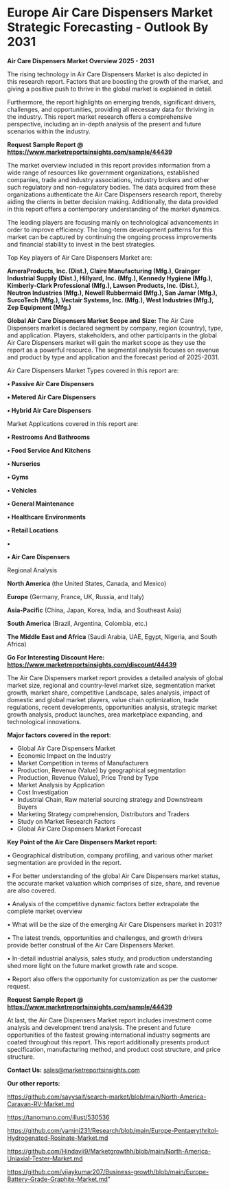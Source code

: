 # Europe Air Care Dispensers Market Strategic Forecasting - Outlook By 2031

<Strong> Air Care Dispensers Market Overview 2025 - 2031</strong>

The rising technology in Air Care Dispensers Market is also depicted in this research report. Factors that are boosting the growth of the market, and giving a positive push to thrive in the global market is explained in detail.

Furthermore, the report highlights on emerging trends, significant drivers, challenges, and opportunities, providing all necessary data for thriving in the industry. This report market research offers a comprehensive perspective, including an in-depth analysis of the present and future scenarios within the industry.

<strong>Request Sample Report @ <a href=https://www.marketreportsinsights.com/sample/44439>https://www.marketreportsinsights.com/sample/44439</a></strong>

The market overview included in this report provides information from a wide range of resources like government organizations, established companies, trade and industry associations, industry brokers and other such regulatory and non-regulatory bodies. The data acquired from these organizations authenticate the Air Care Dispensers research report, thereby aiding the clients in better decision making. Additionally, the data provided in this report offers a contemporary understanding of the market dynamics.

The leading players are focusing mainly on technological advancements in order to improve efficiency. The long-term development patterns for this market can be captured by continuing the ongoing process improvements and financial stability to invest in the best strategies.

Top Key players of Air Care Dispensers Market are:

<strong>AmeraProducts, Inc. (Dist.), Claire Manufacturing (Mfg.), Grainger Industrial Supply (Dist.), Hillyard, Inc. (Mfg.), Kennedy Hygiene (Mfg.), Kimberly-Clark Professional (Mfg.), Lawson Products, Inc. (Dist.), Neutron Industries (Mfg.), Newell Rubbermaid (Mfg.), San Jamar (Mfg.), SurcoTech (Mfg.), Vectair Systems, Inc. (Mfg.), West Industries (Mfg.), Zep Equipment (Mfg.)</strong>

<strong><b>Global Air Care Dispensers Market Scope and Size:</b></strong>
The Air Care Dispensers market is declared segment by company, region (country), type, and application. Players, stakeholders, and other participants in the global Air Care Dispensers market will gain the market scope as they use the report as a powerful resource. The segmental analysis focuses on revenue and product by type and application and the forecast period of 2025-2031.

Air Care Dispensers Market Types covered in this report are:

<strong>•  Passive Air Care Dispensers

•  Metered Air Care Dispensers

•  Hybrid Air Care Dispensers</strong>

Market Applications covered in this report are:

<strong>•  Restrooms And Bathrooms

•  Food Service And Kitchens

•  Nurseries

•  Gyms

•  Vehicles

•  General Maintenance

•  Healthcare Environments

•  Retail Locations

•  

•  Air Care Dispensers</strong> 

Regional Analysis

<strong>North America</strong> (the United States, Canada, and Mexico)

<strong>Europe</strong> (Germany, France, UK, Russia, and Italy)

<strong>Asia-Pacific</strong> (China, Japan, Korea, India, and Southeast Asia)

<strong>South America</strong> (Brazil, Argentina, Colombia, etc.)

<strong>The Middle East and Africa</strong> (Saudi Arabia, UAE, Egypt, Nigeria, and South Africa)

<strong>Go For Interesting Discount Here: <a href=https://www.marketreportsinsights.com/discount/44439>https://www.marketreportsinsights.com/discount/44439</a></strong>

The Air Care Dispensers market report provides a detailed analysis of global market size, regional and country-level market size, segmentation market growth, market share, competitive Landscape, sales analysis, impact of domestic and global market players, value chain optimization, trade regulations, recent developments, opportunities analysis, strategic market growth analysis, product launches, area marketplace expanding, and technological innovations.

<strong><b>Major factors covered in the report:</b></strong>
<ul>
  <li>Global Air Care Dispensers Market </li>
  <li>Economic Impact on the Industry</li>
  <li>Market Competition in terms of Manufacturers</li>
  <li>Production, Revenue (Value) by geographical segmentation</li>
  <li>Production, Revenue (Value), Price Trend by Type</li>
  <li>Market Analysis by Application</li>
  <li>Cost Investigation</li>
  <li>Industrial Chain, Raw material sourcing strategy and Downstream Buyers</li>
  <li>Marketing Strategy comprehension, Distributors and Traders</li>
  <li>Study on Market Research Factors</li>
  <li>Global Air Care Dispensers Market Forecast</li>
</ul>

<strong><b>Key Point of the Air Care Dispensers Market report:</b></strong>

• Geographical distribution, company profiling, and various other market segmentation are provided in the report.

• For better understanding of the global Air Care Dispensers market status, the accurate market valuation which comprises of size, share, and revenue are also covered.

• Analysis of the competitive dynamic factors better extrapolate the complete market overview

• What will be the size of the emerging Air Care Dispensers market in 2031?

• The latest trends, opportunities and challenges, and growth drivers provide better construal of the Air Care Dispensers Market.

• In-detail industrial analysis, sales study, and production understanding shed more light on the future market growth rate and scope.

• Report also offers the opportunity for customization as per the customer request.

<strong>Request Sample Report @ <a href=https://www.marketreportsinsights.com/sample/44439>https://www.marketreportsinsights.com/sample/44439</a></strong>

At last, the Air Care Dispensers Market report includes investment come analysis and development trend analysis. The present and future opportunities of the fastest growing international industry segments are coated throughout this report. This report additionally presents product specification, manufacturing method, and product cost structure, and price structure.

<strong>Contact Us:</strong>
sales@marketreportsinsights.com

<strong>Our other reports:</strong>

<a href=https://github.com/sayysaif/search-market/blob/main/North-America-Caravan-RV-Market.md>https://github.com/sayysaif/search-market/blob/main/North-America-Caravan-RV-Market.md</a>

<a href=https://tanomuno.com/illust/530536>https://tanomuno.com/illust/530536</a>

<a href=https://github.com/yamini231/Research/blob/main/Europe-Pentaerythritol-Hydrogenated-Rosinate-Market.md>https://github.com/yamini231/Research/blob/main/Europe-Pentaerythritol-Hydrogenated-Rosinate-Market.md</a>

<a href=https://github.com/Hindavii9/Marketgrowthh/blob/main/North-America-Uniaxial-Tester-Market.md>https://github.com/Hindavii9/Marketgrowthh/blob/main/North-America-Uniaxial-Tester-Market.md</a>

<a href=https://github.com/vijaykumar207/Business-growth/blob/main/Europe-Battery-Grade-Graphite-Market.md>https://github.com/vijaykumar207/Business-growth/blob/main/Europe-Battery-Grade-Graphite-Market.md</a>"
